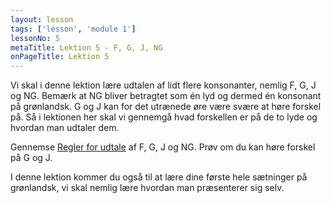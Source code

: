 ```yaml
---
layout: lesson
tags: ['lesson', 'module 1']
lessonNo: 5
metaTitle: Lektion 5 - F, G, J, NG
onPageTitle: Lektion 5
---
```

Vi skal i denne lektion lære udtalen af lidt flere konsonanter, nemlig F, G, J og NG. Bemærk at NG bliver betragtet som én lyd og dermed én konsonant på grønlandsk. G og J kan for det utrænede øre være svære at høre forskel på. Så i lektionen her skal vi gennemgå hvad forskellen er på de to lyde og hvordan man udtaler dem.

Gennemse [Regler for udtale]({{'/parloer/regler'|url}}) af F, G, J og NG. Prøv om du kan høre forskel på G og J.

I denne lektion kommer du også til at lære dine første hele sætninger på grønlandsk, vi skal nemlig lære hvordan man præsenterer sig selv.